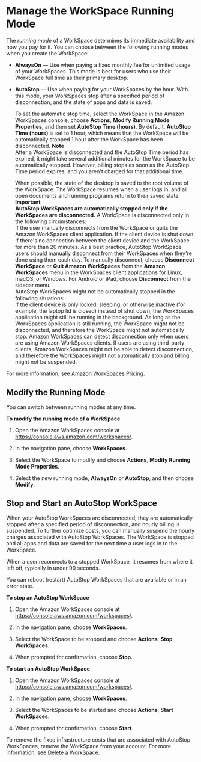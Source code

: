 # Manage the WorkSpace Running Mode<a name="running-mode"></a>

The *running mode* of a WorkSpace determines its immediate availability and how you pay for it\. You can choose between the following running modes when you create the WorkSpace:
+ **AlwaysOn** — Use when paying a fixed monthly fee for unlimited usage of your WorkSpaces\. This mode is best for users who use their WorkSpace full time as their primary desktop\.
+ **AutoStop** — Use when paying for your WorkSpaces by the hour\. With this mode, your WorkSpaces stop after a specified period of disconnection, and the state of apps and data is saved\.

   To set the automatic stop time, select the WorkSpace in the Amazon WorkSpaces console, choose **Actions**, **Modify Running Mode Properties**, and then set **AutoStop Time \(hours\)**\. By default, **AutoStop Time \(hours\)** is set to 1 hour, which means that the WorkSpace will be automatically stopped 1 hour after the WorkSpace has been disconnected\.
**Note**  
After a WorkSpace is disconnected and the AutoStop Time period has expired, it might take several additional minutes for the WorkSpace to be automatically stopped\. However, billing stops as soon as the AutoStop Time period expires, and you aren't charged for that additional time\. 

  When possible, the state of the desktop is saved to the root volume of the WorkSpace\. The WorkSpace resumes when a user logs in, and all open documents and running programs return to their saved state\.
**Important**  
**AutoStop WorkSpaces are automatically stopped only if the WorkSpaces are disconnected\.** A WorkSpace is disconnected only in the following circumstances:  
If the user manually disconnects from the WorkSpace or quits the Amazon WorkSpaces client application\.
If the client device is shut down\.
If there's no connection between the client device and the WorkSpace for more than 20 minutes\.
As a best practice, AutoStop WorkSpace users should manually disconnect from their WorkSpaces when they're done using them each day\. To manually disconnect, choose **Disconnect WorkSpace** or **Quit Amazon WorkSpaces** from the **Amazon WorkSpaces** menu in the WorkSpaces client applications for Linux, macOS, or Windows\. For Android or iPad, choose **Disconnect** from the sidebar menu\.  
AutoStop WorkSpaces might not be automatically stopped in the following situations:  
If the client device is only locked, sleeping, or otherwise inactive \(for example, the laptop lid is closed\) instead of shut down, the WorkSpaces application might still be running in the background\. As long as the WorkSpaces application is still running, the WorkSpace might not be disconnected, and therefore the WorkSpace might not automatically stop\.
Amazon WorkSpaces can detect disconnection only when users are using Amazon WorkSpaces clients\. If users are using third\-party clients, Amazon WorkSpaces might not be able to detect disconnection, and therefore the WorkSpaces might not automatically stop and billing might not be suspended\.

For more information, see [Amazon WorkSpaces Pricing](https://aws.amazon.com/workspaces/pricing/)\.

## Modify the Running Mode<a name="modify-running-mode"></a>

You can switch between running modes at any time\.

**To modify the running mode of a WorkSpace**

1. Open the Amazon WorkSpaces console at [https://console\.aws\.amazon\.com/workspaces/](https://console.aws.amazon.com/workspaces/)\.

1. In the navigation pane, choose **WorkSpaces**\.

1. Select the WorkSpace to modify and choose **Actions**, **Modify Running Mode Properties**\.

1. Select the new running mode, **AlwaysOn** or **AutoStop**, and then choose **Modify**\.

## Stop and Start an AutoStop WorkSpace<a name="stop-start-workspace"></a>

When your AutoStop WorkSpaces are disconnected, they are automatically stopped after a specified period of disconnection, and hourly billing is suspended\. To further optimize costs, you can manually suspend the hourly charges associated with AutoStop WorkSpaces\. The WorkSpace is stopped and all apps and data are saved for the next time a user logs in to the WorkSpace\.

When a user reconnects to a stopped WorkSpace, it resumes from where it left off, typically in under 90 seconds\.

You can reboot \(restart\) AutoStop WorkSpaces that are available or in an error state\.

**To stop an AutoStop WorkSpace**

1. Open the Amazon WorkSpaces console at [https://console\.aws\.amazon\.com/workspaces/](https://console.aws.amazon.com/workspaces/)\.

1. In the navigation pane, choose **WorkSpaces**\.

1. Select the WorkSpace to be stopped and choose **Actions**, **Stop WorkSpaces**\.

1. When prompted for confirmation, choose **Stop**\.

**To start an AutoStop WorkSpace**

1. Open the Amazon WorkSpaces console at [https://console\.aws\.amazon\.com/workspaces/](https://console.aws.amazon.com/workspaces/)\.

1. In the navigation pane, choose **WorkSpaces**\.

1. Select the WorkSpaces to be started and choose **Actions**, **Start WorkSpaces**\.

1. When prompted for confirmation, choose **Start**\.

To remove the fixed infrastructure costs that are associated with AutoStop WorkSpaces, remove the WorkSpace from your account\. For more information, see [Delete a WorkSpace](delete-workspaces.md)\.